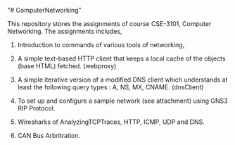 "# ComputerNetworking" 

This repository stores the assignments of course CSE-3101, Computer Networking. The assignments includes, 

1) Introduction to commands of various tools of networking, 

2) A simple text-based HTTP client that keeps a local cache of the objects (base HTML) fetched. (webproxy)

3) A simple iterative version of a modified DNS client which understands at least the following query types : A, NS, MX, CNAME. (dnsClient)

4) To set up and configure a sample network (see attachment) using GNS3 RIP Protocol.

5) Wiresharks of AnalyzingTCPTraces, HTTP, ICMP, UDP and DNS.

6) CAN Bus Arbritration.